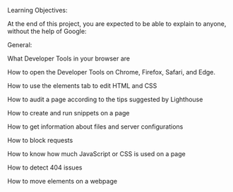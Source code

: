 Learning Objectives:

At the end of this project, you are expected to be able to explain to anyone, without the help of Google:

General:

What Developer Tools in your browser are

How to open the Developer Tools on Chrome, Firefox, Safari, and Edge.

How to use the elements tab to edit HTML and CSS

How to audit a page according to the tips suggested by Lighthouse

How to create and run snippets on a page

How to get information about files and server configurations

How to block requests

How to know how much JavaScript or CSS is used on a page

How to detect 404 issues

How to move elements on a webpage